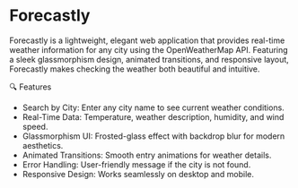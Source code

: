 # Forecastly

Forecastly is a lightweight, elegant web application that provides real-time weather information for any city using the OpenWeatherMap API. Featuring a sleek glassmorphism design, animated transitions, and responsive layout, Forecastly makes checking the weather both beautiful and intuitive.

🔍 Features
- Search by City: Enter any city name to see current weather conditions.
- Real-Time Data: Temperature, weather description, humidity, and wind speed.
- Glassmorphism UI: Frosted-glass effect with backdrop blur for modern aesthetics.
- Animated Transitions: Smooth entry animations for weather details.
- Error Handling: User-friendly message if the city is not found.
- Responsive Design: Works seamlessly on desktop and mobile.

